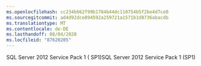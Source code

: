 ```yaml
---
ms.openlocfilehash: cc234b662f99b1784b44dc110754b5f2be4d7ce0
ms.sourcegitcommit: ad4d92dce894592a259721a1571b1d8736abacdb
ms.translationtype: MT
ms.contentlocale: de-DE
ms.lasthandoff: 08/04/2020
ms.locfileid: "87620205"
---
```

<span data-ttu-id="3ac33-101">SQL Server 2012 Service Pack 1 \( SP1\)</span><span class="sxs-lookup"><span data-stu-id="3ac33-101">SQL Server 2012 Service Pack 1 \(SP1\)</span></span>
